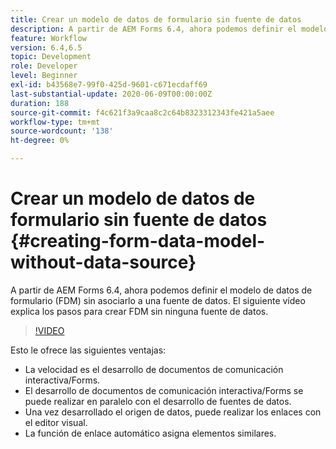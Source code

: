 ```yaml
---
title: Crear un modelo de datos de formulario sin fuente de datos
description: A partir de AEM Forms 6.4, ahora podemos definir el modelo de datos de formulario (FDM) sin asociarlo a una fuente de datos. El siguiente vídeo explica los pasos para crear FDM sin ninguna fuente de datos.
feature: Workflow
version: 6.4,6.5
topic: Development
role: Developer
level: Beginner
exl-id: b43568e7-99f0-425d-9601-c671ecdaff69
last-substantial-update: 2020-06-09T00:00:00Z
duration: 188
source-git-commit: f4c621f3a9caa8c2c64b8323312343fe421a5aee
workflow-type: tm+mt
source-wordcount: '138'
ht-degree: 0%

---
```


# Crear un modelo de datos de formulario sin fuente de datos {#creating-form-data-model-without-data-source}

A partir de AEM Forms 6.4, ahora podemos definir el modelo de datos de formulario (FDM) sin asociarlo a una fuente de datos. El siguiente vídeo explica los pasos para crear FDM sin ninguna fuente de datos.

>[!VIDEO](https://video.tv.adobe.com/v/21414?quality=12&learn=on)

Esto le ofrece las siguientes ventajas:

* La velocidad es el desarrollo de documentos de comunicación interactiva/Forms.
* El desarrollo de documentos de comunicación interactiva/Forms se puede realizar en paralelo con el desarrollo de fuentes de datos.
* Una vez desarrollado el origen de datos, puede realizar los enlaces con el editor visual.
* La función de enlace automático asigna elementos similares.
